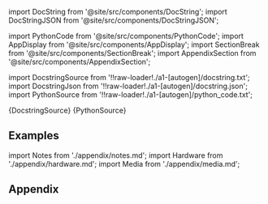 
[//]: # (Custom component imports)

import DocString from '@site/src/components/DocString';
import DocStringJSON from '@site/src/components/DocStringJSON';

import PythonCode from '@site/src/components/PythonCode';
import AppDisplay from '@site/src/components/AppDisplay';
import SectionBreak from '@site/src/components/SectionBreak';
import AppendixSection from '@site/src/components/AppendixSection';

[//]: # (Docstring)

import DocstringSource from '!!raw-loader!./a1-[autogen]/docstring.txt';
import DocstringJson from '!!raw-loader!./a1-[autogen]/docstring.json';
import PythonSource from '!!raw-loader!./a1-[autogen]/python_code.txt';

<DocString>{DocstringSource}</DocString>
<DocStringJSON data={DocstringJson} />
<PythonCode GLink='AI_ML/REGRESSION/LEAST_SQUARES/LEAST_SQUARES.py'>{PythonSource}</PythonCode>

<SectionBreak />

    

[//]: # (Examples)

## Examples

<AppDisplay 
  GLink='AI_ML/REGRESSION/LEAST_SQUARES'
  nodeLabel='LEAST_SQUARES'>
</AppDisplay>

<SectionBreak />

    

[//]: # (Appendix)

import Notes from './appendix/notes.md';
import Hardware from './appendix/hardware.md';
import Media from './appendix/media.md';

## Appendix

<AppendixSection index={0} folderPath='nodes/AI_ML/REGRESSION/LEAST_SQUARES/appendix/'><Notes /></AppendixSection>
<AppendixSection index={1} folderPath='nodes/AI_ML/REGRESSION/LEAST_SQUARES/appendix/'><Hardware /></AppendixSection>
<AppendixSection index={2} folderPath='nodes/AI_ML/REGRESSION/LEAST_SQUARES/appendix/'><Media /></AppendixSection>


